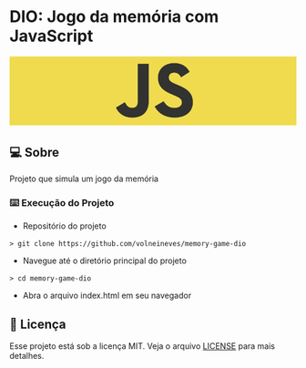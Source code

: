 # DIO: Jogo da memória com JavaScript

![Logo do Markdown](./assets/javascript.png)

## :computer: Sobre

Projeto que simula um jogo da memória

### :keyboard: Execução do Projeto

- Repositório do projeto

```
> git clone https://github.com/volneineves/memory-game-dio
```

- Navegue até o diretório principal do projeto

```
> cd memory-game-dio
```

- Abra o arquivo index.html em seu navegador

## :memo: Licença

Esse projeto está sob a licença MIT. Veja o arquivo [LICENSE](https://github.com/git/git-scm.com/blob/master/MIT-LICENSE.txt) para mais detalhes.